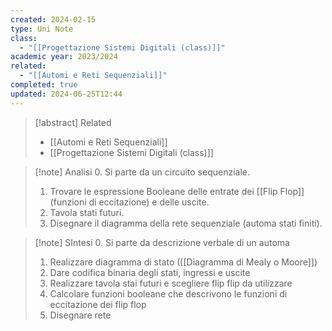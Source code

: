 ```yaml
---
created: 2024-02-15
type: Uni Note
class:
  - "[[Progettazione Sistemi Digitali (class)]]"
academic year: 2023/2024
related:
  - "[[Automi e Reti Sequenziali]]"
completed: true
updated: 2024-06-25T12:44
---
```

>[!abstract] Related
>- [[Automi e Reti Sequenziali]]
>- [[Progettazione Sistemi Digitali (class)]]

>[!note] Analisi
>0. Si parte da un circuito sequenziale.
>1. Trovare le espressione Booleane delle entrate dei [[Flip Flop]] (funzioni di eccitazione) e delle uscite.
>2. Tavola stati futuri.
>3. Disegnare il diagramma della rete sequenziale (automa stati finiti).

>[!note] SIntesi
>0. Si parte da descrizione verbale di un automa
>1. Realizzare diagramma di stato ([[Diagramma di Mealy o Moore]])
>2. Dare codifica binaria degli stati, ingressi e uscite
>3. Realizzare tavola stai futuri e scegliere flip flip da utilizzare 
>4. Calcolare funzioni booleane che descrivono le funzioni di eccitazione dei flip flop
>5. Disegnare rete
